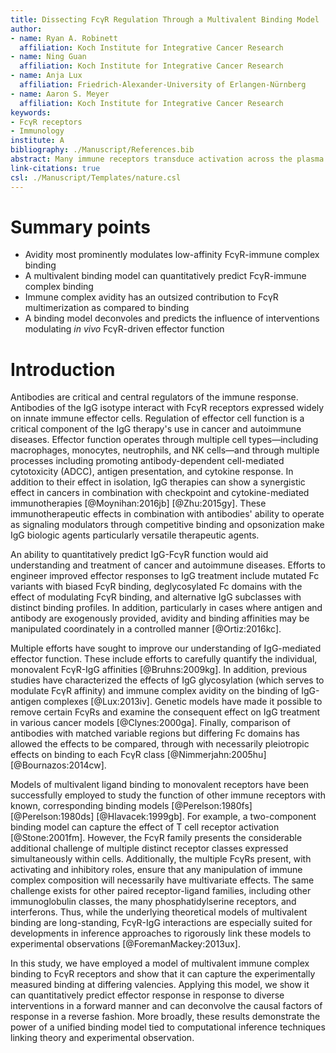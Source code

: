 ```yaml
---
title: Dissecting FcγR Regulation Through a Multivalent Binding Model
author:
- name: Ryan A. Robinett
  affiliation: Koch Institute for Integrative Cancer Research
- name: Ning Guan
  affiliation: Koch Institute for Integrative Cancer Research
- name: Anja Lux
  affiliation: Friedrich-Alexander-University of Erlangen-Nürnberg
- name: Aaron S. Meyer
  affiliation: Koch Institute for Integrative Cancer Research
keywords:
- FcγR receptors
- Immunology
institute: A
bibliography: ./Manuscript/References.bib
abstract: Many immune receptors transduce activation across the plasma membrane through their clustering. With Fcγ receptors, this clustering is driven by binding to antibodies of differing affinity in turn bound to multivalent antigen. As a consequence of this activation mechanism, accounting for and rationally manipulating IgG effector function is complicated by, among other factors, the contribution of differing affinities to multiple FcγRs and changes in the valency of antigen binding. In this study, we show that a model of multivalent receptor-ligand binding can effectively account for the contribution of IgG-FcγR affinity and immune complex valency. This model in turn enables us to make specific predictions about the effect of immune complexes of defined composition. In total, these results enable rationally designed IgG effector function, or deconvolution of function, in both a forward and reverse manner.
link-citations: true
csl: ./Manuscript/Templates/nature.csl
---
```


# Summary points

- Avidity most prominently modulates low-affinity FcγR-immune complex binding
- A multivalent binding model can quantitatively predict FcγR-immune complex binding
- Immune complex avidity has an outsized contribution to FcγR multimerization as compared to binding
- A binding model deconvoles and predicts the influence of interventions modulating *in vivo* FcγR-driven effector function

# Introduction

Antibodies are critical and central regulators of the immune response. Antibodies of the IgG isotype interact with FcγR receptors expressed widely on innate immune effector cells. Regulation of effector cell function is a critical component of the IgG therapy's use in cancer and autoimmune diseases. Effector function operates through multiple cell types—including macrophages, monocytes, neutrophils, and NK cells—and through multiple processes including promoting antibody-dependent cell-mediated cytotoxicity (ADCC), antigen presentation, and cytokine response. In addition to their effect in isolation, IgG therapies can show a synergistic effect in cancers in combination with checkpoint and cytokine-mediated immunotherapies [@Moynihan:2016jb] [@Zhu:2015gy]. These immunotherapeutic effects in combination with antibodies' ability to operate as signaling modulators through competitive binding and opsonization make IgG biologic agents particularly versatile therapeutic agents.

An ability to quantitatively predict IgG-FcγR function would aid understanding and treatment of cancer and autoimmune diseases. Efforts to engineer improved effector responses to IgG treatment include mutated Fc variants with biased FcγR binding, deglycosylated Fc domains with the effect of modulating FcγR binding, and alternative IgG subclasses with distinct binding profiles. In addition, particularly in cases where antigen and antibody are exogenously provided, avidity and binding affinities may be manipulated coordinately in a controlled manner [@Ortiz:2016kc].

Multiple efforts have sought to improve our understanding of IgG-mediated effector function. These include efforts to carefully quantify the individual, monovalent FcγR-IgG affinities [@Bruhns:2009kg]. In addition, previous studies have characterized the effects of IgG glycosylation (which serves to modulate FcγR affinity) and immune complex avidity on the binding of IgG-antigen complexes [@Lux:2013iv]. Genetic models have made it possible to remove certain FcγRs and examine the consequent effect on IgG treatment in various cancer models [@Clynes:2000ga]. Finally, comparison of antibodies with matched variable regions but differing Fc domains has allowed the effects to be compared, through with necessarily pleiotropic effects on binding to each FcγR class [@Nimmerjahn:2005hu] [@Bournazos:2014cw].

Models of multivalent ligand binding to monovalent receptors have been successfully employed to study the function of other immune receptors with known, corresponding binding models [@Perelson:1980fs] [@Perelson:1980ds] [@Hlavacek:1999gb]. For example, a two-component binding model can capture the effect of T cell receptor activation [@Stone:2001fm]. However, the FcγR family presents the considerable additional challenge of multiple distinct receptor classes expressed simultaneously within cells. Additionally, the multiple FcγRs present, with activating and inhibitory roles, ensure that any manipulation of immune complex composition will necessarily have multivariate effects. The same challenge exists for other paired receptor-ligand families, including other immunoglobulin classes, the many phosphatidylserine receptors, and interferons. Thus, while the underlying theoretical models of multivalent binding are long-standing, FcγR-IgG interactions are especially suited for developments in inference approaches to rigorously link these models to experimental observations [@ForemanMackey:2013ux].

In this study, we have employed a model of multivalent immune complex binding to FcγR receptors and show that it can capture the experimentally measured binding at differing valencies. Applying this model, we show it can quantitatively predict effector response in response to diverse interventions in a forward manner and can deconvolve the causal factors of response in a reverse fashion. More broadly, these results demonstrate the power of a unified binding model tied to computational inference techniques linking theory and experimental observation.
